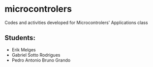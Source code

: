 # microcontrolers
Codes and activities developed for Microcontrolers' Applications class

## Students:
- Erik Melges
- Gabriel Sotto Rodrigues
- Pedro Antonio Bruno Grando
